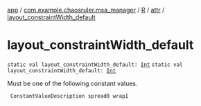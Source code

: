 [app](../../../index.md) / [com.example.chaosruler.msa_manager](../../index.md) / [R](../index.md) / [attr](index.md) / [layout_constraintWidth_default](.)

# layout_constraintWidth_default

`static val layout_constraintWidth_default: `[`Int`](https://kotlinlang.org/api/latest/jvm/stdlib/kotlin/-int/index.html)
`static val layout_constraintWidth_default: `[`Int`](https://kotlinlang.org/api/latest/jvm/stdlib/kotlin/-int/index.html)

Must be one of the following constant values.

     ConstantValueDescription spread0 wrap1

